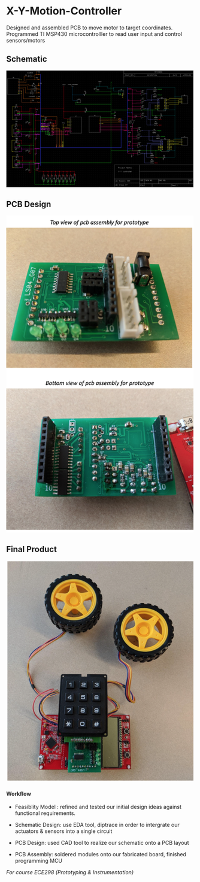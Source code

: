 # X-Y-Motion-Controller

 Designed and assembled PCB to move motor to target coordinates. Programmed TI MSP430 microcontrolller to read user input and control sensors/motors
 
 ## Schematic 
 <img src="Schematic.png" width="500">
 
 ## PCB Design
 <img src="PCB.png" width="500">
 
 ## Final Product
 <img src="Final Product.png" width="500">
 
 
 #### Workflow 
 
 - Feasiblity Model : refined and tested our initial design ideas against functional requirements.
 
 - Schematic Design: use EDA tool, diptrace in order to intergrate our actuators & sensors into a single circuit
 - PCB Design: used CAD tool to realize our schematic onto a PCB layout
 - PCB Assembly: soldered modules onto our fabricated board, finished programming MCU 



*For course ECE298 (Prototyping & Instrumentation)*
